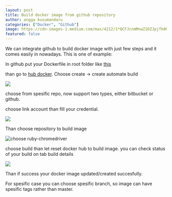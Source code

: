 ```yaml
---
layout: post
title: Build docker image from github repository
author: angga kusumandaru
categories: ["Docker", "Github"]
image: https://cdn-images-1.medium.com/max/4212/1*QCFJcnmMnwZ1DZJpjfk0OQ.png
featured: false
---
```


We can integrate github to build docker image with just few steps and it comes easily in nowadays. This is one of example:

In github put your Dockerfile in root folder like [this](https://github.com/kusumandaru/ruby-chromedriver)

than go to [hub docker](https://hub.docker.com/). Choose create -> create automate build

![](https://cdn-images-1.medium.com/max/2000/1*v374824w-uWz3t6n3zo9Eg.png)

choose from spesific repo, now support two types, either bitbucket or github.

choose link account than fill your credential.

![](https://cdn-images-1.medium.com/max/2000/1*ByeRIAKjqw55NPAiHjqLdA.png)

Than choose repository to build image

![choose ruby-chromedriver](https://cdn-images-1.medium.com/max/5032/1*LswVWeSXUTsAGwkN8Dv9Lg.png)

choose build than let reset docker hub to build image. you can check status of your build on tab build details

![](https://cdn-images-1.medium.com/max/3252/1*OgOpCvhNUzZV9u0qHk1L5w.png)

Than if success your docker image updated/created succesfully.

For spesific case you can choose spesific branch, so image can have spesific tags rather than master.
